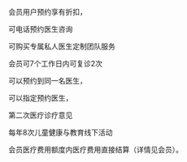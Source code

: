 会员用户预约享有折扣，

可电话预约医生咨询

可购买专属私人医生定制团队服务

会员可7个工作日内可复诊2次

可以预约到同一名医生，

可以指定预约医生，

第二次医疗诊疗意见

每年8次儿童健康与教育线下活动

会员医疗费用额度内医疗费用直接结算（详情见会员）。

